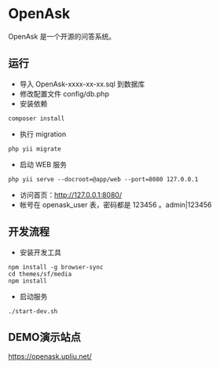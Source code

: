 OpenAsk
=======

OpenAsk 是一个开源的问答系统。

运行
---

- 导入 OpenAsk-xxxx-xx-xx.sql 到数据库
- 修改配置文件 config/db.php
- 安装依赖
```
composer install
```
- 执行 migration
```
php yii migrate
```
- 启动 WEB 服务
```
php yii serve --docroot=@app/web --port=8080 127.0.0.1
```
- 访问首页：http://127.0.0.1:8080/
- 帐号在 openask_user 表，密码都是 123456 。admin|123456

开发流程
----

- 安装开发工具
```
npm install -g browser-sync
cd themes/sf/media
npm install
```

- 启动服务
```
./start-dev.sh
```

DEMO演示站点
----

<https://openask.upliu.net/>

